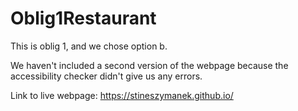 # Oblig1Restaurant
This is oblig 1, and we chose option b.

We haven't included a second version of the webpage because the accessibility checker didn't give us any errors.

Link to live webpage:
https://stineszymanek.github.io/ 